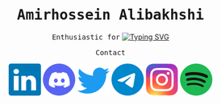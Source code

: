 <div align="center">
  <h1><samp>Amirhossein Alibakhshi</samp></h1>

  <samp>Enthusiastic for</samp>
  [![Typing SVG](https://readme-typing-svg.herokuapp.com?font=Fira+Code&weight=600&size=28&duration=1500&pause=2000&center=true&vCenter=true&width=700&height=35&lines=React;JavaScript;Typescript;Accessibility;Softwares;UX+Design;Python;Front-end+Development;Web+Components;Writing+Tests;Back-end+Development;Developing+NPM+Packages+)](https://git.io/typing-svg)



  <samp>Contact</samp>

[![](https://github.com/CLorant/readme-social-icons/raw/main/large/filled/linkedin.svg)](https://www.linkedin.com/in/amirhosseinalibakhshi)
[![](https://github.com/CLorant/readme-social-icons/raw/main/large/filled/discord.svg)](https://discord.com/users/687661973315518484)
[![](https://github.com/CLorant/readme-social-icons/raw/main/large/filled/twitter.svg)](https://x.com/thealibakhshi)
[![](https://github.com/CLorant/readme-social-icons/raw/main/large/filled/telegram.svg)](https://t.me/amirhosseinalibakhshi)
[![](https://github.com/CLorant/readme-social-icons/raw/main/large/filled/instagram.svg)](https://instagram.com/amirhosseinalibakhshi)
[![](https://github.com/CLorant/readme-social-icons/raw/main/large/filled/spotify.svg)](https://open.spotify.com/user/phiab7dcyq0wjjqtzfrqnzmcy/playlists)
</div>

